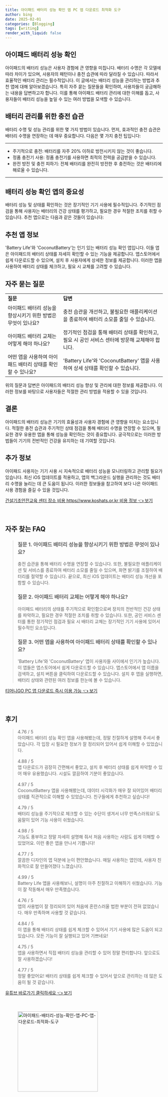 ```yaml
---
title: 아이패드 배터리 성능 확인 앱 PC 앱 다운로드 최적화 도구
author: bing
date: 2025-02-01
categories: [Blogging]
tags: [writing]
render_with_liquid: false
---
```



<h2 id='아이패드_배터리_성능_확인'>아이패드 배터리 성능 확인</h2>

<p>아이패드의 배터리 성능은 사용자 경험에 큰 영향을 미칩니다. 배터리 수명은 각 모델에 따라 차이가 있으며, 사용자의 패턴이나 충전 습관에 따라 달라질 수 있습니다. 따라서 효율적인 배터리 관리는 필수적입니다. 이 글에서는 배터리 성능을 관리하는 방법과 추천 앱에 대해 알아보겠습니다. 특히 자주 묻는 질문들을 확인하여, 사용자들이 궁금해하는 내용을 답변하고자 합니다. 이를 통해 아이패드 배터리 관리에 대한 이해를 돕고, 사용자들이 배터리 성능을 높일 수 있는 여러 방법을 모색할 수 있습니다.</p>

<h2 id='배터리_관리를_위한_충전_습관'>배터리 관리를 위한 충전 습관</h2>

<p>배터리 수명 및 성능 관리를 위한 몇 가지 방법이 있습니다. 먼저, 효과적인 충전 습관은 배터리 수명을 연장하는 데 매우 중요합니다. 다음은 몇 가지 충전 팁입니다:</p>

<hr />

<ul>
    <li>주기적으로 충전: 배터리를 자주 20% 이하로 방전시키지 않는 것이 좋습니다.</li>
    <li>정품 충전기 사용: 정품 충전기를 사용하면 최적의 전력을 공급받을 수 있습니다.</li>
    <li>완전 방전 및 충전 피하기: 전체 배터리를 완전히 방전한 후 충전하는 것은 배터리에 해로울 수 있습니다.</li>
</ul>

<hr />

<h2 id='배터리_성능_확인_앱의_중요성'>배터리 성능 확인 앱의 중요성</h2>

<p>배터리 성능 및 상태를 확인하는 것은 장기적인 기기 사용에 필수적입니다. 주기적인 점검을 통해 사용자는 배터리의 건강 상태를 평가하고, 필요한 경우 적절한 조치를 취할 수 있습니다. 추천 앱으로는 다음과 같은 것들이 있습니다:</p>

<h2 id='추천_앱_정보'>추천 앱 정보</h2>

<p>'Battery Life'와 'CoconutBattery'는 인기 있는 배터리 성능 확인 앱입니다. 이들 앱은 아이패드의 배터리 상태를 자세히 확인할 수 있는 기능을 제공합니다. 앱스토어에서 쉽게 다운로드할 수 있으며, 설치 후 사용자에게 상세한 정보를 제공합니다. 이러한 앱을 사용하여 배터리 상태를 체크하고, 필요 시 교체를 고려할 수 있습니다.</p>

<h2 id='자주_묻는_질문'>자주 묻는 질문</h2>

<table>
    <tr>
        <td><b>질문</b></td>
        <td><b>답변</b></td>
    </tr>
    <tr>
        <td>아이패드 배터리 성능을 향상시키기 위한 방법은 무엇이 있나요?</td>
        <td>충전 습관을 개선하고, 불필요한 애플리케이션을 종료하여 배터리 소모를 줄일 수 있습니다.</td>
    </tr>
    <tr>
        <td>아이패드 배터리 교체는 어떻게 해야 하나요?</td>
        <td>정기적인 점검을 통해 배터리 상태를 확인하고, 필요 시 공인 서비스 센터에 방문해 교체해야 합니다.</td>
    </tr>
    <tr>
        <td>어떤 앱을 사용하여 아이패드 배터리 상태를 확인할 수 있나요?</td>
        <td>'Battery Life'와 'CoconutBattery' 앱을 사용하여 상세 상태를 확인할 수 있습니다.</td>
    </tr>
</table>

<p>위의 질문과 답변은 아이패드의 배터리 성능 향상 및 관리에 대한 정보를 제공합니다. 이러한 정보를 바탕으로 사용자들은 적절한 관리 방법을 적용할 수 있을 것입니다.</p>

<h2 id='결론'>결론</h2>

<p>아이패드의 배터리 성능은 기기의 효율성과 사용자 경험에 큰 영향을 미치는 요소입니다. 적절한 충전 습관과 주기적인 상태 점검을 통해 배터리 수명을 연장할 수 있으며, 필요한 경우 유용한 앱을 통해 성능을 확인하는 것이 중요합니다. 궁극적으로는 이러한 방법들이 기기의 전반적인 건강을 유지하는 데 기여할 것입니다.</p>

<h2 id='추가_정보'>추가 정보</h2>

<p>아이패드 사용자는 기기 사용 시 지속적으로 배터리 성능을 모니터링하고 관리할 필요가 있습니다. 최신 iOS 업데이트를 적용하고, 앱의 백그라운드 실행을 관리하는 것도 배터리 수명을 늘리는 데 큰 도움이 됩니다. 이러한 정보들을 참고하여 보다 나은 아이패드 사용 경험을 즐길 수 있을 것입니다.</p>


<p><a class="click-button" title="건설기초안전교육 센터 장소 비용 https//www.koshats.or.kr 비용 정보" href="https://purplelist.github.io/posts/%EA%B1%B4%EC%84%A4%EA%B8%B0%EC%B4%88%EC%95%88%EC%A0%84%EA%B5%90%EC%9C%A1-%EC%84%BC%ED%84%B0-%EC%9E%A5%EC%86%8C-%EB%B9%84%EC%9A%A9-httpswww.koshats.or.kr-%EB%B9%84%EC%9A%A9-%EC%A0%95%EB%B3%B4/" rel="dofollow">건설기초안전교육 센터 장소 비용 https//www.koshats.or.kr 비용 정보 👈 보기</a></p><br>
<h2 id='자주_찾는_FAQ'>자주 찾는 FAQ</h2>
<div itemscope="" itemtype="https://schema.org/FAQPage"> 
<blockquote> 
<div itemscope="" itemprop="mainEntity" itemtype="https://schema.org/Question"> 
<h3 itemprop="name">질문 1. 아이패드 배터리 성능을 향상시키기 위한 방법은 무엇이 있나요?</h3> 
<div itemscope="" itemprop="acceptedAnswer" itemtype="https://schema.org/Answer"> 
<span itemprop="text"> 
<p>충전 습관을 통해 배터리 수명을 연장할 수 있습니다. 또한, 불필요한 애플리케이션 및 서비스를 종료하여 배터리 소모를 줄일 수 있으며, 화면 밝기를 조절하여 배터리를 절약할 수 있습니다. 끝으로, 최신 iOS 업데이트는 배터리 성능 개선을 포함할 수 있습니다.</p> 
</span> 
</div> 
</div> 

<div itemscope="" itemprop="mainEntity" itemtype="https://schema.org/Question"> 
<h3 itemprop="name">질문 2. 아이패드 배터리 교체는 어떻게 해야 하나요?</h3> 
<div itemscope="" itemprop="acceptedAnswer" itemtype="https://schema.org/Answer"> 
<span itemprop="text"> 
<p>아이패드 배터리의 상태를 주기적으로 확인함으로써 장치의 전반적인 건강 상태를 파악하고, 필요한 경우 적절한 조치를 취할 수 있습니다. 또한, 공인 서비스 센터를 통한 정기적인 점검과 필요 시 배터리 교체는 장기적인 기기 사용에 있어서 필수적인 요소입니다.</p> 
</span> 
</div> 
</div> 

<div itemscope="" itemprop="mainEntity" itemtype="https://schema.org/Question"> 
<h3 itemprop="name">질문 3. 어떤 앱을 사용하여 아이패드 배터리 상태를 확인할 수 있나요?</h3> 
<div itemscope="" itemprop="acceptedAnswer" itemtype="https://schema.org/Answer"> 
<span itemprop="text"> 
<p>'Battery Life'와 'CoconutBattery' 앱이 사용자들 사이에서 인기가 높습니다. 이 앱들은 앱스토어에서 쉽게 다운로드할 수 있습니다. 앱스토어에서 앱 이름을 검색하고, 설치 버튼을 클릭하여 다운로드할 수 있습니다. 설치 후 앱을 실행하면, 배터리 상태와 관련된 여러 정보를 한눈에 볼 수 있습니다.</p> 
</span> 
</div> 
</div> 

</blockquote> 
</div>
<p><a class="click-button" title="티머니GO PC 앱 다운로드 즉시 이용 가능" href="https://purplelist.github.io/posts/%ED%8B%B0%EB%A8%B8%EB%8B%88GO-PC-%EC%95%B1-%EB%8B%A4%EC%9A%B4%EB%A1%9C%EB%93%9C-%EC%A6%89%EC%8B%9C-%EC%9D%B4%EC%9A%A9-%EA%B0%80%EB%8A%A5/" rel="dofollow">티머니GO PC 앱 다운로드 즉시 이용 가능 👈 보기</a></p><br>
<h2 id='후기'>후기</h2>
<div itemscope itemtype="https://schema.org/Product">
  <blockquote>
  <div itemprop="review" itemscope itemtype="https://schema.org/Review">
      <div itemprop="reviewRating" itemscope itemtype="https://schema.org/Rating"> <span itemprop="ratingValue">4.76</span> / <span itemprop="bestRating">5</span> </div>
      <span itemprop="reviewBody">아이패드 배터리 성능 확인 앱을 사용해봤는데, 정말 친절하게 설명해 주셔서 좋았습니다. 각 입장 시 필요한 정보가 잘 정리되어 있어서 쉽게 이해할 수 있었습니다.</span>
  </div>
  <br>
  <div itemprop="review" itemscope itemtype="https://schema.org/Review">
      <div itemprop="reviewRating" itemscope itemtype="https://schema.org/Rating"> <span itemprop="ratingValue">4.88</span> / <span itemprop="bestRating">5</span> </div>
      <span itemprop="reviewBody">앱 다운로드가 굉장히 간편해서 좋았고, 설치 후 배터리 상태를 쉽게 파악할 수 있어 매우 유용했습니다. 시설도 깔끔하여 기분이 좋았습니다.</span>
  </div>
  <br>
  <div itemprop="review" itemscope itemtype="https://schema.org/Review">
      <div itemprop="reviewRating" itemscope itemtype="https://schema.org/Rating"> <span itemprop="ratingValue">4.97</span> / <span itemprop="bestRating">5</span> </div>
      <span itemprop="reviewBody">CoconutBattery 앱을 사용해봤는데, 데이터 시각화가 매우 잘 되어있어 배터리 상태를 직관적으로 이해할 수 있었습니다. 친구들에게 추천하고 싶습니다!</span>
  </div>
  <br>
  <div itemprop="review" itemscope itemtype="https://schema.org/Review">
      <div itemprop="reviewRating" itemscope itemtype="https://schema.org/Rating"> <span itemprop="ratingValue">4.79</span> / <span itemprop="bestRating">5</span> </div>
      <span itemprop="reviewBody">배터리 성능을 주기적으로 체크할 수 있는 수단이 생겨서 너무 만족스러워요! 도움말이 있어 기능 사용이 쉬웠습니다.</span>
  </div>
  <br>
  <div itemprop="review" itemscope itemtype="https://schema.org/Review">
      <div itemprop="reviewRating" itemscope itemtype="https://schema.org/Rating"> <span itemprop="ratingValue">4.98</span> / <span itemprop="bestRating">5</span> </div>
      <span itemprop="reviewBody">기능도 풍부하고 정말 자세히 설명해 줘서 처음 사용하는 사람도 쉽게 이해할 수있었어요. 이런 좋은 앱을 만나서 기쁩니다!</span>
  </div>
  <br>
  <div itemprop="review" itemscope itemtype="https://schema.org/Review">
      <div itemprop="reviewRating" itemscope itemtype="https://schema.org/Rating"> <span itemprop="ratingValue">4.77</span> / <span itemprop="bestRating">5</span> </div>
      <span itemprop="reviewBody">깔끔한 디자인의 앱 덕분에 눈이 편안했습니다. 매일 사용하는 앱인데, 사용자 친화적으로 잘 만들어졌다 느꼈습니다.</span>
  </div>
  <br>
  <div itemprop="review" itemscope itemtype="https://schema.org/Review">
      <div itemprop="reviewRating" itemscope itemtype="https://schema.org/Rating"> <span itemprop="ratingValue">4.99</span> / <span itemprop="bestRating">5</span> </div>
      <span itemprop="reviewBody">Battery Life 앱을 사용해보니, 설명이 아주 친절하고 이해하기 쉬웠습니다. 기능이 잘 작동해서 매우 만족했습니다.</span>
  </div>
  <br>
  <div itemprop="review" itemscope itemtype="https://schema.org/Review">
      <div itemprop="reviewRating" itemscope itemtype="https://schema.org/Rating"> <span itemprop="ratingValue">4.76</span> / <span itemprop="bestRating">5</span> </div>
      <span itemprop="reviewBody">앱의 사용법이 잘 정리되어 있어 처음에 혼란스러울 법한 부분이 전혀 없었습니다. 매우 만족하며 사용할 것 같습니다.</span>
  </div>
  <br>
  <div itemprop="review" itemscope itemtype="https://schema.org/Review">
      <div itemprop="reviewRating" itemscope itemtype="https://schema.org/Rating"> <span itemprop="ratingValue">4.84</span> / <span itemprop="bestRating">5</span> </div>
      <span itemprop="reviewBody">이 앱을 통해 배터리 상태를 쉽게 체크할 수 있어서 기기 사용에 많은 도움이 되고 있습니다. 모든 기능이 잘 실행되고 있어 기쁘네요!</span>
  </div>
  <br>
  <div itemprop="review" itemscope itemtype="https://schema.org/Review">
      <div itemprop="reviewRating" itemscope itemtype="https://schema.org/Rating"> <span itemprop="ratingValue">4.75</span> / <span itemprop="bestRating">5</span> </div>
      <span itemprop="reviewBody">앱을 사용하면서 직접 배터리 성능을 관리할 수 있어 정말 편리합니다. 앞으로도 잘 사용하겠습니다!</span>
  </div>
  <br>
  <div itemprop="review" itemscope itemtype="https://schema.org/Review">
      <div itemprop="reviewRating" itemscope itemtype="https://schema.org/Rating"> <span itemprop="ratingValue">4.77</span> / <span itemprop="bestRating">5</span> </div>
      <span itemprop="reviewBody">정말 좋았어요! 배터리 상태를 쉽게 체크할 수 있어서 앞으로 관리하는 데 많은 도움이 될 것 같습니다.</span>
  </div>
  </blockquote>
</div>
<p><a class="click-button" title="유튜브 바로가기 클릭하세요" href="https://purplelist.github.io/posts/%EC%9C%A0%ED%8A%9C%EB%B8%8C-%EB%B0%94%EB%A1%9C%EA%B0%80%EA%B8%B0-%ED%81%B4%EB%A6%AD%ED%95%98%EC%84%B8%EC%9A%94/" rel="dofollow">유튜브 바로가기 클릭하세요 👈 보기</a></p><br>
<figure class="image"><img src="https://purplelist.github.io/assets/img/thumbnail/아이패드-배터리-성능-확인-앱-PC-앱-다운로드-최적화-도구.webp" alt="아이패드-배터리-성능-확인-앱-PC-앱-다운로드-최적화-도구" width="256" height="256"></figure>